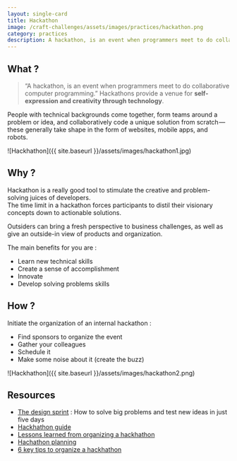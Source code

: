 ```yaml
---
layout: single-card
title: Hackathon
image: /craft-challenges/assets/images/practices/hackathon.png
category: practices
description: A hackathon, is an event when programmers meet to do collaborative computer programming.
---
```



## What ?
> “A hackathon, is an event when programmers meet to do collaborative computer programming.”
Hackathons provide a venue for **self-expression and creativity through technology**.  

People with technical backgrounds come together, form teams around a problem or idea, and collaboratively code a unique solution from scratch — these generally take shape in the form of websites, mobile apps, and robots.

![Hackhathon]({{ site.baseurl }}/assets/images/hackathon1.jpg)

## Why ?
Hackathon is a really good tool to stimulate the creative and problem-solving juices of developers.  
The time limit in a hackathon forces participants to distil their visionary concepts down to actionable solutions.

Outsiders can bring a fresh perspective to business challenges, as well as give an outside-in view of products and organization.

The main benefits for you are :
* Learn new technical skills
* Create a sense of accomplishment
* Innovate
* Develop solving problems skills

## How ?
Initiate the organization of an internal hackathon :
* Find sponsors to organize the event
* Gather your colleagues
* Schedule it
* Make some noise about it (create the buzz)

![Hackhathon]({{ site.baseurl }}/assets/images/hackathon2.png)

## Resources
* [The design sprint](http://www.gv.com/sprint/) : How to solve big problems and test new ideas in just five days
* [Hackhathon guide](https://hackathon.guide/)
* [Lessons learned from organizing a hackhathon](https://thenextweb.com/entrepreneur/2015/09/27/7-lessons-learned-from-organizing-a-hackathon/)
* [Hachathon planning](https://techcrunch.com/2012/03/31/hackathon-planning/)
* [6 key tips to organize a hackhathon](https://www.techrepublic.com/article/how-to-organize-a-hackathon-6-key-tips/)
